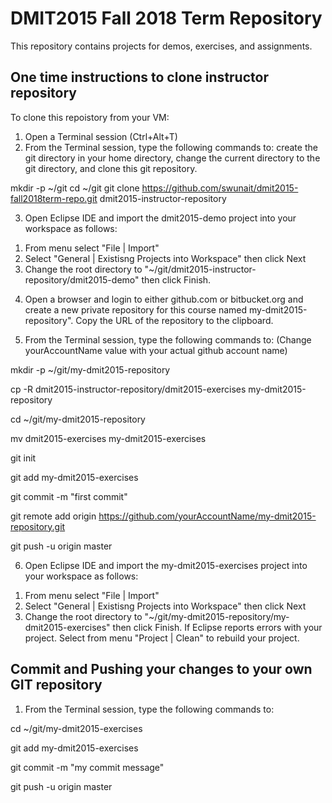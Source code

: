 # DMIT2015 Fall 2018 Term Repository
This repository contains projects for demos, exercises, and assignments.

One time instructions to clone instructor repository
----------------------------------------------------
To clone this repoistory from your VM:
1. Open a Terminal session (Ctrl+Alt+T)
2. From the Terminal session, type the following commands to: create the git directory in your home directory, change the current directory to the git directory, and clone this git repository.

  mkdir -p ~/git
  cd ~/git
  git clone https://github.com/swunait/dmit2015-fall2018term-repo.git dmit2015-instructor-repository
  
3. Open Eclipse IDE and import the dmit2015-demo project into your workspace as follows:
  1) From menu select "File | Import"
  2) Select "General | Existisng Projects into Workspace" then click Next
  3) Change the root directory to "~/git/dmit2015-instructor-repository/dmit2015-demo" then click Finish.
  
4. Open a browser and login to either github.com or bitbucket.org and create a new private repository for this course named my-dmit2015-repository". Copy the URL of the repository to the clipboard.

5. From the Terminal session, type the following commands to: (Change yourAccountName value with your actual github account name)

  mkdir -p ~/git/my-dmit2015-repository
  
  cp -R dmit2015-instructor-repository/dmit2015-exercises my-dmit2015-repository
  
  cd ~/git/my-dmit2015-repository
  
  mv dmit2015-exercises my-dmit2015-exercises
  
  git init
  
  git add my-dmit2015-exercises
  
  git commit -m "first commit"
  
  git remote add origin https://github.com/yourAccountName/my-dmit2015-repository.git
  
  git push -u origin master
    
6. Open Eclipse IDE and import the my-dmit2015-exercises project into your workspace as follows:
  1) From menu select "File | Import"
  2) Select "General | Existisng Projects into Workspace" then click Next
  3) Change the root directory to "~/git/my-dmit2015-repository/my-dmit2015-exercises" then click Finish. If Eclipse reports errors with your project. Select from menu "Project | Clean" to rebuild your project.
    
Commit and Pushing your changes to your own GIT repository
----------------------------------------------------------
1. From the Terminal session, type the following commands to: 

  cd ~/git/my-dmit2015-exercises
  
  git add my-dmit2015-exercises
  
  git commit -m "my commit message"
  
  git push -u origin master
  
 
